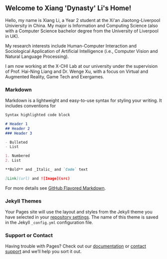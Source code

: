 ## Welcome to Xiang 'Dynasty' Li's Home!

Hello, my name is Xiang Li, a Year 2 student at the Xi'an Jiaotong-Liverpool Univiersity in China. My major is Information and Computing Science (also with a Computer Science bachelor degree from the University of Liverpool in UK).

My research interests include Human-Computer Interaction and Sociological Application of Artificial Intelligence (i.e., Computer Vision and Natural Language Processing).

I am now working at the X-CHI Lab at our university under the supervision of Prof. Hai-Ning Liang and Dr. Wenge Xu, with a focus on Virtual and Augmented Reality, Game Tech and Exergames. 

### Markdown

Markdown is a lightweight and easy-to-use syntax for styling your writing. It includes conventions for

```markdown
Syntax highlighted code block

# Header 1
## Header 2
### Header 3

- Bulleted
- List

1. Numbered
2. List

**Bold** and _Italic_ and `Code` text

[Link](url) and ![Image](src)
```

For more details see [GitHub Flavored Markdown](https://guides.github.com/features/mastering-markdown/).

### Jekyll Themes

Your Pages site will use the layout and styles from the Jekyll theme you have selected in your [repository settings](https://github.com/Dynasty-Li/Dynasty-Li.github.io/settings). The name of this theme is saved in the Jekyll `_config.yml` configuration file.

### Support or Contact

Having trouble with Pages? Check out our [documentation](https://help.github.com/categories/github-pages-basics/) or [contact support](https://github.com/contact) and we’ll help you sort it out.

